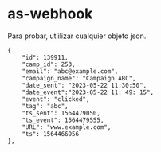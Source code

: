 # as-webhook

Para probar, utiilizar cualquier objeto json.

```
{
    "id": 139911,
    "camp_id": 253,
    "email": "abc@example.com",
    "campaign_name": "Campaign ABC",
    "date_sent": "2023-05-22 11:30:50", 
    "date_event":"2023-05-22 11: 49: 15",
    "event": "clicked",
    "tag": "abc",
    "ts_sent": 1564479050,
    "ts_event": 1564479555,
    "URL": "www.example.com",
    "ts": 1564466956
},
```
